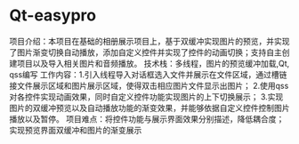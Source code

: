 # Qt-easypro
项目介绍：本项目在基础的相册展示项目上，基于双缓冲实现图片的预览，并实现了图片渐变切换自动播放，添加自定义控件并实现了控件的动画切换；支持自主创建项目以及导入相关图片和音频播放。
技术栈：多线程，图片的预览缓冲加载,Qt, qss编写
工作内容：1.引入线程导入对话框选入文件并展示在文件区域，通过槽链接文件展示区域和图片展示区域，使得双击相应图片文件显示出图片；
2.使用qss对各控件实现动画效果，同时自定义控件功能实现图片的上下切换展示；
3.实现图片的双缓冲预览以及自动播放功能的渐变效果，并能够依据自定义控件控制图片播放以及暂停。
项目难点：将控件功能与展示界面效果分别描述，降低耦合度；实现预览界面双缓冲和图片的渐变展示
